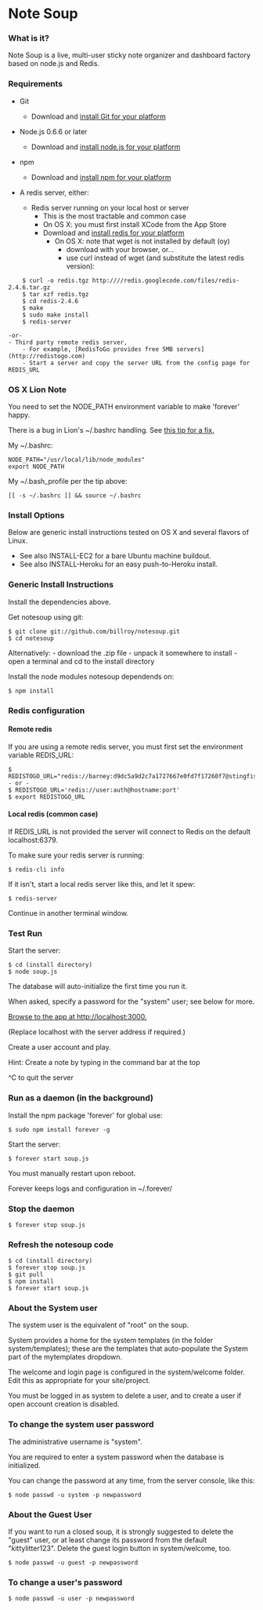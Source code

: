 Note Soup 
===

### What is it?

Note Soup is a live, multi-user sticky note organizer and dashboard factory based on node.js and Redis.

### Requirements

- Git
	- Download and [install Git for your platform](http://git-scm.com)

- Node.js 0.6.6 or later
	- Download and [install node.js for your platform](http://nodejs.org)

- npm
	- Download and [install npm for your platform](http://npmjs.org)

- A redis server, either:

	- Redis server running on your local host or server
		- This is the most tractable and common case
		- On OS X: you must first install XCode from the App Store
		- Download and [install redis for your platform](http://redis.io/download)
			- On OS X: note that wget is not installed by default (oy)
				- download with your browser, or...
				- use curl instead of wget (and substitute the latest redis version):
~~~
	$ curl -o redis.tgz http:////redis.googlecode.com/files/redis-2.4.6.tar.gz
	$ tar xzf redis.tgz
	$ cd redis-2.4.6
	$ make
	$ sudo make install
	$ redis-server
~~~
	-or-
	- Third party remote redis server, 
		- For example, [RedisToGo provides free 5MB servers](http://redistogo.com)
		- Start a server and copy the server URL from the config page for REDIS_URL

### OS X Lion Note

You need to set the NODE_PATH environment variable to make 'forever' happy.

There is a bug in Lion's ~/.bashrc handling.  See [this tip for a fix.](http://stackoverflow.com/questions/7780030/how-to-fix-terminal-not-loading-bashrc-on-os-x-lion)

My ~/.bashrc:

	NODE_PATH="/usr/local/lib/node_modules"
	export NODE_PATH

My ~/.bash_profile per the tip above:

	[[ -s ~/.bashrc ]] && source ~/.bashrc


### Install Options

Below are generic install instructions tested on OS X and several flavors of Linux.

- See also INSTALL-EC2 for a bare Ubuntu machine buildout.
- See also INSTALL-Heroku for an easy push-to-Heroku install.


### Generic Install Instructions

Install the dependencies above.

Get notesoup using git:

	$ git clone git://github.com/billroy/notesoup.git
	$ cd notesoup

Alternatively:
	- download the .zip file
	- unpack it somewhere to install
	- open a terminal and cd to the install directory

Install the node modules notesoup dependends on:

	$ npm install


### Redis configuration

#### Remote redis

If you are using a remote redis server, you must first set the environment variable REDIS_URL:

	$ REDISTOGO_URL="redis://barney:d9dc5a9d2c7a1727667e0fd7f17260f7@stingfish.redistogo.com:9361/"
	- or -
	$ REDISTOGO_URL='redis://user:auth@hostname:port'
	$ export REDISTOGO_URL

#### Local redis (common case)

If REDIS_URL is not provided the server will connect to Redis on the default localhost:6379.

To make sure your redis server is running:

	$ redis-cli info

If it isn't, start a local redis server like this, and let it spew:

	$ redis-server

Continue in another terminal window.


### Test Run

Start the server:

	$ cd (install directory)
	$ node soup.js

The database will auto-initialize the first time you run it.

When asked, specify a password for the "system" user; see below for more.

[Browse to the app at http://localhost:3000.](http://localhost:3000)

(Replace localhost with the server address if required.)

Create a user account and play.

Hint: Create a note by typing in the command bar at the top

^C to quit the server



### Run as a daemon (in the background)

Install the npm package 'forever' for global use:

	$ sudo npm install forever -g

Start the server:

	$ forever start soup.js

You must manually restart upon reboot.

Forever keeps logs and configuration in ~/.forever/


### Stop the daemon

	$ forever stop soup.js

### Refresh the notesoup code

	$ cd (install directory)
	$ forever stop soup.js
	$ git pull
	$ npm install
	$ forever start soup.js

### About the System user

The system user is the equivalent of "root" on the soup.

System provides a home for the system templates (in the folder system/templates); 
these are the templates that auto-populate the System part of the mytemplates dropdown.  

The welcome and login page is configured in the system/welcome folder.  Edit this as appropriate
for your site/project.

You must be logged in as system to delete a user, and to create a user if open account creation
is disabled.

### To change the system user password

The administrative username is "system".

You are required to enter a system password when the database is initialized.

You can change the password at any time, from the server console, like this:

	$ node passwd -u system -p newpassword


### About the Guest User

If you want to run a closed soup, it is strongly suggested to delete the "guest" user, or at
least change its password from the default "kittylitter123".  Delete the guest login button
in system/welcome, too.

	$ node passwd -u guest -p newpassword

### To change a user's password

	$ node passwd -u user -p newpassword
